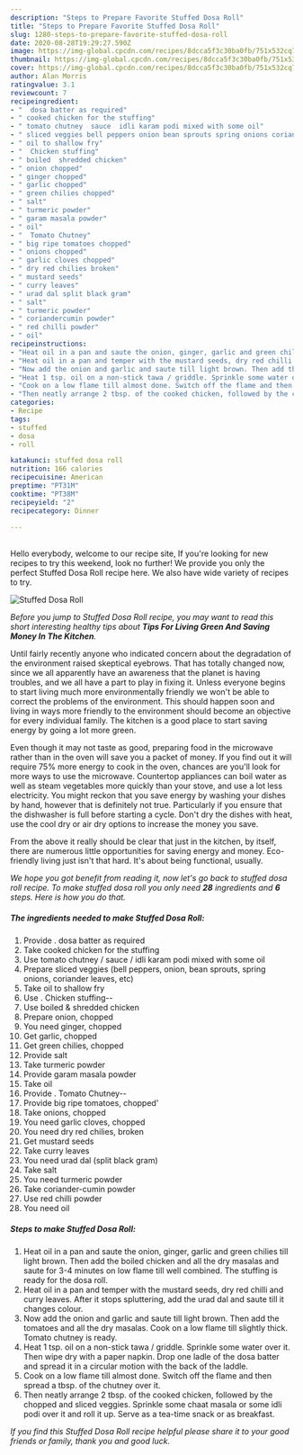 ```yaml
---
description: "Steps to Prepare Favorite Stuffed Dosa Roll"
title: "Steps to Prepare Favorite Stuffed Dosa Roll"
slug: 1280-steps-to-prepare-favorite-stuffed-dosa-roll
date: 2020-08-28T19:29:27.590Z
image: https://img-global.cpcdn.com/recipes/8dcca5f3c30ba0fb/751x532cq70/stuffed-dosa-roll-recipe-main-photo.jpg
thumbnail: https://img-global.cpcdn.com/recipes/8dcca5f3c30ba0fb/751x532cq70/stuffed-dosa-roll-recipe-main-photo.jpg
cover: https://img-global.cpcdn.com/recipes/8dcca5f3c30ba0fb/751x532cq70/stuffed-dosa-roll-recipe-main-photo.jpg
author: Alan Morris
ratingvalue: 3.1
reviewcount: 7
recipeingredient:
- "  dosa batter as required"
- " cooked chicken for the stuffing"
- " tomato chutney  sauce  idli karam podi mixed with some oil"
- " sliced veggies bell peppers onion bean sprouts spring onions coriander leaves etc"
- " oil to shallow fry"
- "  Chicken stuffing"
- " boiled  shredded chicken"
- " onion chopped"
- " ginger chopped"
- " garlic chopped"
- " green chilies chopped"
- " salt"
- " turmeric powder"
- " garam masala powder"
- " oil"
- "  Tomato Chutney"
- " big ripe tomatoes chopped"
- " onions chopped"
- " garlic cloves chopped"
- " dry red chilies broken"
- " mustard seeds"
- " curry leaves"
- " urad dal split black gram"
- " salt"
- " turmeric powder"
- " coriandercumin powder"
- " red chilli powder"
- " oil"
recipeinstructions:
- "Heat oil in a pan and saute the onion, ginger, garlic and green chilies till light brown. Then add the boiled chicken and all the dry masalas and saute for 3-4 minutes on low flame till well combined. The stuffing is ready for the dosa roll."
- "Heat oil in a pan and temper with the mustard seeds, dry red chilli and curry leaves. After it stops spluttering, add the urad dal and saute till it changes colour."
- "Now add the onion and garlic and saute till light brown. Then add the tomatoes and all the dry masalas. Cook on a low flame till slightly thick. Tomato chutney is ready."
- "Heat 1 tsp. oil on a non-stick tawa / griddle. Sprinkle some water over it. Then wipe dry with a paper napkin. Drop one ladle of the dosa batter and spread it in a circular motion with the back of the laddle."
- "Cook on a low flame till almost done. Switch off the flame and then spread a tbsp. of the chutney over it."
- "Then neatly arrange 2 tbsp. of the cooked chicken, followed by the chopped and sliced veggies. Sprinkle some chaat masala or some idli podi over it and roll it up. Serve as a tea-time snack or as breakfast."
categories:
- Recipe
tags:
- stuffed
- dosa
- roll

katakunci: stuffed dosa roll 
nutrition: 166 calories
recipecuisine: American
preptime: "PT31M"
cooktime: "PT38M"
recipeyield: "2"
recipecategory: Dinner

---
```

<br>
Hello everybody, welcome to our recipe site, If you're looking for new recipes to try this weekend, look no further! We provide you only the perfect Stuffed Dosa Roll recipe here. We also have wide variety of recipes to try.
<br>


![Stuffed Dosa Roll](https://img-global.cpcdn.com/recipes/8dcca5f3c30ba0fb/751x532cq70/stuffed-dosa-roll-recipe-main-photo.jpg)

<i>Before you jump to Stuffed Dosa Roll recipe, you may want to read this short interesting healthy tips about 
<strong>Tips For Living Green And Saving Money In The Kitchen</strong>.</i>
</br>

Until fairly recently anyone who indicated concern about the degradation of the environment raised skeptical eyebrows. That has totally changed now, since we all apparently have an awareness that the planet is having troubles, and we all have a part to play in fixing it. Unless everyone begins to start living much more environmentally friendly we won't be able to correct the problems of the environment. This should happen soon and living in ways more friendly to the environment should become an objective for every individual family. The kitchen is a good place to start saving energy by going a lot more green.

Even though it may not taste as good, preparing food in the microwave rather than in the oven will save you a packet of money. If you find out it will require 75% more energy to cook in the oven, chances are you'll look for more ways to use the microwave. Countertop appliances can boil water as well as steam vegetables more quickly than your stove, and use a lot less electricity. You might reckon that you save energy by washing your dishes by hand, however that is definitely not true. Particularly if you ensure that the dishwasher is full before starting a cycle. Don't dry the dishes with heat, use the cool dry or air dry options to increase the money you save.

From the above it really should be clear that just in the kitchen, by itself, there are numerous little opportunities for saving energy and money. Eco-friendly living just isn't that hard. It's about being functional, usually.


<i>We hope you got benefit from reading it, now let's go back to stuffed dosa roll recipe. To make stuffed dosa roll you only need <strong>28</strong> ingredients and <strong>6</strong> steps. Here is how you do that.
</i>

##### The ingredients needed to make Stuffed Dosa Roll:

1. Provide  . dosa batter as required
1. Take  cooked chicken for the stuffing
1. Use  tomato chutney / sauce / idli karam podi mixed with some oil
1. Prepare  sliced veggies (bell peppers, onion, bean sprouts, spring onions, coriander leaves, etc)
1. Take  oil to shallow fry
1. Use  . Chicken stuffing--
1. Use  boiled &amp; shredded chicken
1. Prepare  onion, chopped
1. You need  ginger, chopped
1. Get  garlic, chopped
1. Get  green chilies, chopped
1. Provide  salt
1. Take  turmeric powder
1. Provide  garam masala powder
1. Take  oil
1. Provide  . Tomato Chutney--
1. Provide  big ripe tomatoes, chopped&#39;
1. Take  onions, chopped
1. You need  garlic cloves, chopped
1. You need  dry red chilies, broken
1. Get  mustard seeds
1. Take  curry leaves
1. You need  urad dal (split black gram)
1. Take  salt
1. You need  turmeric powder
1. Take  coriander-cumin powder
1. Use  red chilli powder
1. You need  oil


##### Steps to make Stuffed Dosa Roll:

1. Heat oil in a pan and saute the onion, ginger, garlic and green chilies till light brown. Then add the boiled chicken and all the dry masalas and saute for 3-4 minutes on low flame till well combined. The stuffing is ready for the dosa roll.
1. Heat oil in a pan and temper with the mustard seeds, dry red chilli and curry leaves. After it stops spluttering, add the urad dal and saute till it changes colour.
1. Now add the onion and garlic and saute till light brown. Then add the tomatoes and all the dry masalas. Cook on a low flame till slightly thick. Tomato chutney is ready.
1. Heat 1 tsp. oil on a non-stick tawa / griddle. Sprinkle some water over it. Then wipe dry with a paper napkin. Drop one ladle of the dosa batter and spread it in a circular motion with the back of the laddle.
1. Cook on a low flame till almost done. Switch off the flame and then spread a tbsp. of the chutney over it.
1. Then neatly arrange 2 tbsp. of the cooked chicken, followed by the chopped and sliced veggies. Sprinkle some chaat masala or some idli podi over it and roll it up. Serve as a tea-time snack or as breakfast.


<i>If you find this Stuffed Dosa Roll recipe helpful please share it to your good friends or family, thank you and good luck.</i>
